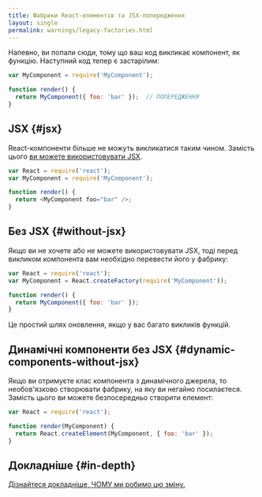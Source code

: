 ```yaml
---
title: Фабрики React-елементів та JSX-попередження
layout: single
permalink: warnings/legacy-factories.html
---
```


Напевно, ви попали сюди, тому що ваш код викликає компонент, як функцію. Наступний код тепер є застарілим:

```javascript
var MyComponent = require('MyComponent');

function render() {
  return MyComponent({ foo: 'bar' });  // ПОПЕРЕДЖЕННЯ
}
```

## JSX {#jsx}

React-компоненти більше не можуть викликатися таким чином. Замість цього [ви можете використовувати JSX](/docs/jsx-in-depth.html).

```javascript
var React = require('react');
var MyComponent = require('MyComponent');

function render() {
  return <MyComponent foo="bar" />;
}
```

## Без JSX {#without-jsx}

Якщо ви не хочете або не можете використовувати JSX, тоді перед викликом компонента вам необхідно перевести його у фабрику:

```javascript
var React = require('react');
var MyComponent = React.createFactory(require('MyComponent'));

function render() {
  return MyComponent({ foo: 'bar' });
}
```

Це простий шлях оновлення, якщо у вас багато викликів функцій.

## Динамічні компоненти без JSX {#dynamic-components-without-jsx}

Якщо ви отримуєте клас компонента з динамічного джерела, то необов'язково створювати фабрику, на яку ви негайно посилаєтеся. Замість цього ви можете безпосередньо створити елемент:

```javascript
var React = require('react');

function render(MyComponent) {
  return React.createElement(MyComponent, { foo: 'bar' });
}
```

## Докладніше {#in-depth}

[Дізнайтеся докладніше, ЧОМУ ми робимо цю зміну.](https://gist.github.com/sebmarkbage/d7bce729f38730399d28)

